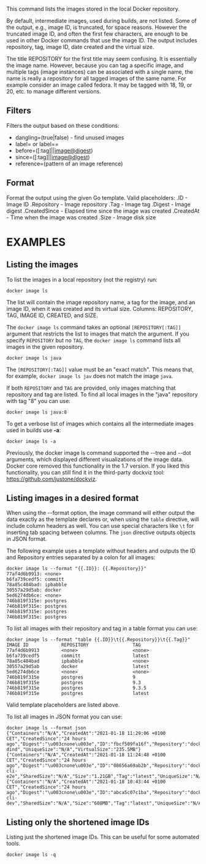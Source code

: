 This command lists the images stored in the local Docker repository.

By default, intermediate images, used during builds, are not listed. Some of the
output, e.g., image ID, is truncated, for space reasons. However the truncated
image ID, and often the first few characters, are enough to be used in other
Docker commands that use the image ID. The output includes repository, tag, image
ID, date created and the virtual size.

The title REPOSITORY for the first title may seem confusing. It is essentially
the image name. However, because you can tag a specific image, and multiple tags
(image instances) can be associated with a single name, the name is really a
repository for all tagged images of the same name. For example consider an image
called fedora. It may be tagged with 18, 19, or 20, etc. to manage different
versions.

## Filters

Filters the output based on these conditions:

   - dangling=(true|false) - find unused images
   - label=<key> or label=<key>=<value>
   - before=(<image-name>[:tag]|<image-id>|<image@digest>)
   - since=(<image-name>[:tag]|<image-id>|<image@digest>)
   - reference=(pattern of an image reference)

## Format

   Format the output using the given Go template.
   Valid placeholders:
      .ID - Image ID
      .Repository - Image repository
      .Tag - Image tag
      .Digest - Image digest
      .CreatedSince - Elapsed time since the image was created
      .CreatedAt - Time when the image was created
      .Size - Image disk size

# EXAMPLES

## Listing the images

To list the images in a local repository (not the registry) run:

    docker image ls

The list will contain the image repository name, a tag for the image, and an
image ID, when it was created and its virtual size. Columns: REPOSITORY, TAG,
IMAGE ID, CREATED, and SIZE.

The `docker image ls` command takes an optional `[REPOSITORY[:TAG]]` argument
that restricts the list to images that match the argument. If you specify
`REPOSITORY` but no `TAG`, the `docker image ls` command lists all images in the
given repository.

    docker image ls java

The `[REPOSITORY[:TAG]]` value must be an "exact match". This means that, for example,
`docker image ls jav` does not match the image `java`.

If both `REPOSITORY` and `TAG` are provided, only images matching that
repository and tag are listed.  To find all local images in the "java"
repository with tag "8" you can use:

    docker image ls java:8

To get a verbose list of images which contains all the intermediate images
used in builds use **-a**:

    docker image ls -a

Previously, the docker image ls command supported the --tree and --dot arguments,
which displayed different visualizations of the image data. Docker core removed
this functionality in the 1.7 version. If you liked this functionality, you can
still find it in the third-party dockviz tool: https://github.com/justone/dockviz.

## Listing images in a desired format

When using the --format option, the image command will either output the data 
exactly as the template declares or, when using the `table` directive, will 
include column headers as well. You can use special characters like `\t` for
inserting tab spacing between columns. The `json` directive outputs objects
in JSON format.

The following example uses a template without headers and outputs the ID and 
Repository entries separated by a colon for all images:

    docker image ls --format "{{.ID}}: {{.Repository}}"
    77af4d6b9913: <none>
    b6fa739cedf5: committ
    78a85c484bad: ipbabble
    30557a29d5ab: docker
    5ed6274db6ce: <none>
    746b819f315e: postgres
    746b819f315e: postgres
    746b819f315e: postgres
    746b819f315e: postgres

To list all images with their repository and tag in a table format you can use:

    docker image ls --format "table {{.ID}}\t{{.Repository}}\t{{.Tag}}"
    IMAGE ID            REPOSITORY                TAG
    77af4d6b9913        <none>                    <none>
    b6fa739cedf5        committ                   latest
    78a85c484bad        ipbabble                  <none>
    30557a29d5ab        docker                    latest
    5ed6274db6ce        <none>                    <none>
    746b819f315e        postgres                  9
    746b819f315e        postgres                  9.3
    746b819f315e        postgres                  9.3.5
    746b819f315e        postgres                  latest

Valid template placeholders are listed above.

To list all images in JSON format you can use:

    docker image ls --format json
    {"Containers":"N/A","CreatedAt":"2021-01-18 11:29:06 +0100 CET","CreatedSince":"24 hours ago","Digest":"\u003cnone\u003e","ID":"fbcf509fa16f","Repository":"docker","SharedSize":"N/A","Size":"235MB","Tag":"stable-dind","UniqueSize":"N/A","VirtualSize":"235.5MB"}
    {"Containers":"N/A","CreatedAt":"2021-01-18 11:24:48 +0100 CET","CreatedSince":"24 hours ago","Digest":"\u003cnone\u003e","ID":"08656a69ab2b","Repository":"docker-cli-e2e","SharedSize":"N/A","Size":"1.21GB","Tag":"latest","UniqueSize":"N/A","VirtualSize":"1.207GB"}
    {"Containers":"N/A","CreatedAt":"2021-01-18 10:43:44 +0100 CET","CreatedSince":"24 hours ago","Digest":"\u003cnone\u003e","ID":"abca5c07c1ba","Repository":"docker-cli-dev","SharedSize":"N/A","Size":"608MB","Tag":"latest","UniqueSize":"N/A","VirtualSize":"607.8MB"}

## Listing only the shortened image IDs

Listing just the shortened image IDs. This can be useful for some automated
tools.

    docker image ls -q
